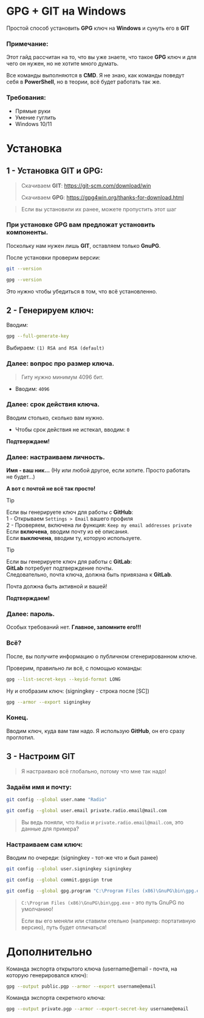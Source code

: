 # GPG + GIT на Windows

Простой способ установить **GPG** ключ на **Windows** и сунуть его в **GIT**

### Примечание:

Этот гайд рассчитан на то, что вы уже знаете, что такое **GPG** ключ и для чего он нужен, но не хотите много думать.

Все команды выполняются в **CMD**. Я не знаю, как команды поведут себя в **PowerShell**, но в теории, всё будет работать так же.

### Требования:

- Прямые руки
- Умение гуглить
- Windows 10/11

# Установка

## 1 - Установка GIT и GPG:

> Скачиваем **GIT**: https://git-scm.com/download/win
>
> Скачиваем **GPG**: https://gpg4win.org/thanks-for-download.html

> Если вы установили их ранее, можете пропустить этот шаг

### При установке GPG вам предложат установить компоненты.

Поскольку нам нужен лишь **GIT**, оставляем только **GnuPG**.

После установки проверим версии:

```bash
git --version
```

```bash
gpg --version
```

Это нужно чтобы убедиться в том, что всё установленно.

## 2 - Генерируем ключ:

Вводим:

```bash
gpg --full-generate-key
```

Выбираем: `(1) RSA and RSA (default)`

### Далее: вопрос про размер ключа.

> Гиту нужно минимум 4096 бит.

- Вводим: `4096`

### Далее: срок действия ключа.

Вводим столько, сколько вам нужно.

- Чтобы срок действия не истекал, вводим: `0`

**Подтверждаем!**

### Далее: настраиваем личность.

**Имя - ваш ник...** (Ну или любой другое, если хотите. Просто работать не будет...)

**А вот с почтой не всё так просто!**

> [!TIP]  
> Если вы генерируете ключ для работы с **GitHub**:  
> 1 - Открываем `Settings > Email` вашего профиля  
> 2 - Проверяем, включена ли функция: `Keep my email addresses private`  
> Если **включена**, вводим почту из её описания.  
> Если **выключена**, вводим ту, которую используете.  

> [!TIP]  
> Если вы генерируете ключ для работы с **GitLab**:  
> **GitLab** потребует подтверждение почты.  
> Следовательно, почта ключа, должна быть привязана к **GitLab**.

Почта должна быть активной и вашей!

**Подтверждаем!**

### Далее: пароль.

Особых требований нет. **Главное, запомните его!!!**

### Всё?

После, вы получите информацию о публичном сгенерированном ключе.

Проверим, правильно ли всё, с помощью команды:

```bash
gpg --list-secret-keys --keyid-format LONG
```

Ну и отобразим ключ: (signingkey - строка после [SC])

```bash
gpg --armor --export signingkey
```

### Конец.

Вводим ключ, куда вам там надо. Я использую **GitHub**, он его сразу проглотил.

## 3 - Настроим GIT

> Я настраиваю всё глобально, потому что мне так надо!

### Задаём имя и почту:

```bash
git config --global user.name "Radio"
```

```bash
git config --global user.email private.radio.email@mail.com
```

> Вы ведь поняли, что `Radio` и `private.radio.email@mail.com`, это данные для примера?

### Настраиваем сам ключ:

Вводим по очереди: (signingkey - тот-же что и был ранее)

```bash
git config --global user.signingkey signingkey
```

```bash
git config --global commit.gpgsign true
```

```bash
git config --global gpg.program "C:\Program Files (x86)\GnuPG\bin\gpg.exe"
```

> `C:\Program Files (x86)\GnuPG\bin\gpg.exe` - это путь GnuPG по умолчанию!
>
> Если вы его меняли или ставили отельно (например: портативную версию), путь будет отличаться!

# Дополнительно

Команда экспорта открытого ключа (username@email - почта, на которую генерировался ключ):

```bash
gpg --output public.pgp --armor --export username@email
```

Команда экспорта секретного ключа:

```bash
gpg --output private.pgp --armor --export-secret-key username@email
```
